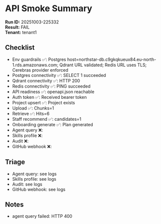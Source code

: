 # API Smoke Summary

**Run ID:** 20251003-225332  
**Result:** FAIL  
**Tenant:** tenant1  

## Checklist

- Env guardrails ✅: Postgres host=northstar-db.c9gkqkueux84.eu-north-1.rds.amazonaws.com; Qdrant URL validated; Redis URL uses TLS; Cerebras provider enforced
- Postgres connectivity ✅: SELECT 1 succeeded
- Qdrant connectivity ✅: HTTP 200
- Redis connectivity ✅: PING succeeded
- API readiness ✅: openapi.json reachable
- Auth token ✅: Received bearer token
- Project upsert ✅: Project exists
- Upload ✅: Chunks=1
- Retrieve ✅: Hits=6
- Staff recommend ✅: candidates=1
- Onboarding generate ✅: Plan generated
- Agent query ❌: 
- Skills profile ❌: 
- Audit ❌: 
- GitHub webhook ❌: 

## Triage

- Agent query: see logs
- Skills profile: see logs
- Audit: see logs
- GitHub webhook: see logs

## Notes

- agent query failed: HTTP 400
